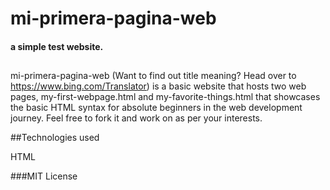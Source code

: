 # mi-primera-pagina-web
#### a simple test website. 
##
 mi-primera-pagina-web (Want to find out title meaning? Head over to https://www.bing.com/Translator) is a basic website that hosts two web pages, my-first-webpage.html and my-favorite-things.html that showcases the basic HTML syntax for absolute beginners in the web development journey. Feel free to fork it and work on as per your interests.
 
##Technologies used

HTML

###MIT License

